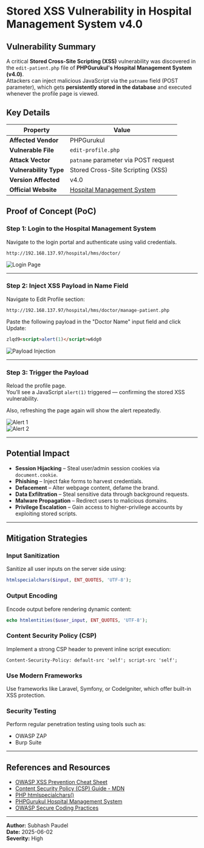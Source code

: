 # Stored XSS Vulnerability in Hospital Management System v4.0

## Vulnerability Summary

A critical **Stored Cross-Site Scripting (XSS)** vulnerability was discovered in the `edit-patient.php` file of **PHPGurukul's Hospital Management System (v4.0)**.  
Attackers can inject malicious JavaScript via the `patname` field (POST parameter), which gets **persistently stored in the database** and executed whenever the profile page is viewed.

## Key Details

| Property             | Value                                                                 |
|----------------------|------------------------------------------------------------------------|
| **Affected Vendor**  | PHPGurukul                                                              |
| **Vulnerable File**  | `edit-profile.php`                                                     |
| **Attack Vector**    | `patname` parameter via POST request                                   |
| **Vulnerability Type** | Stored Cross-Site Scripting (XSS)                                   |
| **Version Affected** | v4.0                                                                   |
| **Official Website** | [Hospital Management System](https://phpgurukul.com/online-hospital-management-system-using-php-mysql/) |

## Proof of Concept (PoC)

### Step 1: Login to the Hospital Management System

Navigate to the login portal and authenticate using valid credentials.

```
http://192.168.137.97/hospital/hms/doctor/
```

![Login Page](https://github.com/user-attachments/assets/f93011f2-19a0-4f24-ba32-fec49ac9f3c1)

---

### Step 2: Inject XSS Payload in Name Field

Navigate to Edit Profile section:

```
http://192.168.137.97/hospital/hms/doctor/manage-patient.php
```

Paste the following payload in the "Doctor Name" input field and click Update:

```html
zlqd9<script>alert(1)</script>w6dg0
```

![Payload Injection](https://github.com/user-attachments/assets/12760121-35b4-4639-8a9e-de71e9f0d725)

---

### Step 3: Trigger the Payload

Reload the profile page.  
You’ll see a JavaScript `alert(1)` triggered — confirming the stored XSS vulnerability.

Also, refreshing the page again will show the alert repeatedly.

![Alert 1](https://github.com/user-attachments/assets/359d6f6b-119b-480f-9a12-22b041ba89f5)  
![Alert 2](https://github.com/user-attachments/assets/add1e779-662c-4b10-b401-8c6d7510074a)

---

## Potential Impact

- **Session Hijacking** – Steal user/admin session cookies via `document.cookie`.
- **Phishing** – Inject fake forms to harvest credentials.
- **Defacement** – Alter webpage content, defame the brand.
- **Data Exfiltration** – Steal sensitive data through background requests.
- **Malware Propagation** – Redirect users to malicious domains.
- **Privilege Escalation** – Gain access to higher-privilege accounts by exploiting stored scripts.

---

## Mitigation Strategies

### Input Sanitization

Sanitize all user inputs on the server side using:

```php
htmlspecialchars($input, ENT_QUOTES, 'UTF-8');
```

### Output Encoding

Encode output before rendering dynamic content:

```php
echo htmlentities($user_input, ENT_QUOTES, 'UTF-8');
```

### Content Security Policy (CSP)

Implement a strong CSP header to prevent inline script execution:

```
Content-Security-Policy: default-src 'self'; script-src 'self';
```

### Use Modern Frameworks

Use frameworks like Laravel, Symfony, or CodeIgniter, which offer built-in XSS protection.

### Security Testing

Perform regular penetration testing using tools such as:

- OWASP ZAP
- Burp Suite

---

## References and Resources

- [OWASP XSS Prevention Cheat Sheet](https://owasp.org/www-community/xss-prevention)
- [Content Security Policy (CSP) Guide - MDN](https://developer.mozilla.org/en-US/docs/Web/HTTP/CSP)
- [PHP htmlspecialchars()](https://www.php.net/manual/en/function.htmlspecialchars.php)
- [PHPGurukul Hospital Management System](https://phpgurukul.com/online-hospital-management-system-using-php-mysql/)
- [OWASP Secure Coding Practices](https://owasp.org/www-project-secure-coding-practices/)

---

**Author:** Subhash Paudel  
**Date:** 2025-06-02  
**Severity:** High
